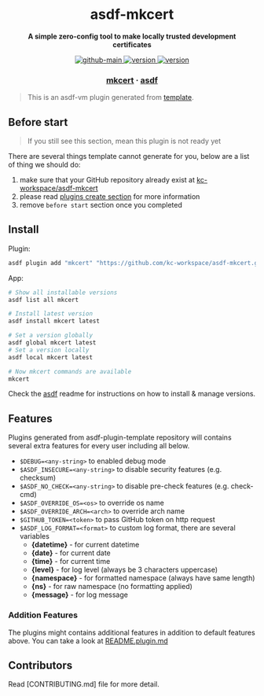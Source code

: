 <h1 align="center">
  asdf-mkcert
</h1>

<!-- Description section -->
<p align="center">
  <strong>A simple zero-config tool to make locally trusted development certificates</strong>
</p>

<!-- Badges section -->
<p align="center">
  <a href="https://github.com/kc-workspace/asdf-mkcert/actions/workflows/main.yml">
    <img
      alt="github-main"
      src="https://img.shields.io/github/actions/workflow/status/kc-workspace/asdf-mkcert/main.yml?style=flat-square&logo=github">
  </a>
  <a href="https://github.com/kc-workspace/asdf-mkcert/releases">
    <img
      alt="version"
      src="https://img.shields.io/github/v/release/kc-workspace/asdf-mkcert?style=flat-square&logo=github">
  </a>
  <a href="https://github.com/kc-workspace/asdf-mkcert/commits/main">
    <img
      alt="version"
      src="https://img.shields.io/github/last-commit/kc-workspace/asdf-mkcert/main?style=flat-square&logo=github">
  </a>
</p>

<!-- Links section -->
<h3 align="center">
  <a href="https://mkcert.dev/">mkcert</a>
  <span> · </span>
  <a href="https://asdf-vm.com">asdf</a>
</h3>

> This is an asdf-vm plugin generated from [template][template-gh].

## Before start

> If you still see this section, mean this plugin is not ready yet

There are several things template cannot generate for you,
below are a list of thing we should do:

1. make sure that your GitHub repository already exist at [kc-workspace/asdf-mkcert][plugin-gh]
2. please read [plugins create section][asdf-create-plugin] for more information
3. remove `before start` section once you completed

## Install

Plugin:

```sh
asdf plugin add "mkcert" "https://github.com/kc-workspace/asdf-mkcert.git"
```

App:

```sh
# Show all installable versions
asdf list all mkcert

# Install latest version
asdf install mkcert latest

# Set a version globally
asdf global mkcert latest
# Set a version locally
asdf local mkcert latest

# Now mkcert commands are available
mkcert
```

Check the [asdf][asdf-link] readme for instructions on
how to install & manage versions.

## Features

Plugins generated from asdf-plugin-template repository will
contains several extra features for every user including all below.

- `$DEBUG=<any-string>` to enabled debug mode
- `$ASDF_INSECURE=<any-string>` to disable security features (e.g. checksum)
- `$ASDF_NO_CHECK=<any-string>` to disable pre-check features (e.g. check-cmd)
- `$ASDF_OVERRIDE_OS=<os>` to override os name
- `$ASDF_OVERRIDE_ARCH=<arch>` to override arch name
- `$GITHUB_TOKEN=<token>` to pass GitHub token on http request
- `$ASDF_LOG_FORMAT=<format>` to custom log format, there are several variables
  - **{datetime}** - for current datetime
  - **{date}** - for current date
  - **{time}** - for current time
  - **{level}** - for log level (always be 3 characters uppercase)
  - **{namespace}** - for formatted namespace (always have same length)
  - **{ns}** - for raw namespace (no formatting applied)
  - **{message}** - for log message

### Addition Features

The plugins might contains additional features
in addition to default features above.
You can take a look at [README.plugin.md][app-readme]

## Contributors

Read [CONTRIBUTING.md] file for more detail.

<!-- LINKS SECTION -->

[app-readme]: ./README.plugin.md
[plugin-gh]: https://github.com/kc-workspace/asdf-mkcert
[template-gh]: https://github.com/kc-workspace/asdf-plugin-template
[asdf-link]: https://github.com/asdf-vm/asdf
[asdf-create-plugin]: https://asdf-vm.com/plugins/create.html
